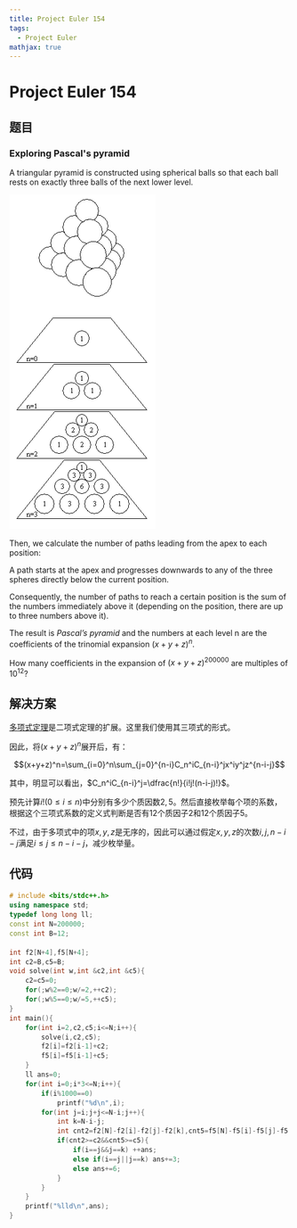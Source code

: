 ```yaml
---
title: Project Euler 154
tags:
  - Project Euler
mathjax: true
---
```

<escape><!-- more --></escape>
    
# Project Euler 154
## 题目
### Exploring Pascal's pyramid


A triangular pyramid is constructed using spherical balls so that each ball rests on exactly three balls of the next lower level.

![](../images/p154_pyramid.png)

Then, we calculate the number of paths leading from the apex to each position:

A path starts at the apex and progresses downwards to any of the three spheres directly below the current position.

Consequently, the number of paths to reach a certain position is the sum of the numbers immediately above it (depending on the position, there are up to three numbers above it).

The result is *Pascal’s pyramid* and the numbers at each level n are the coefficients of the trinomial expansion  $(x + y + z)^n$.

How many coefficients in the expansion of $(x + y + z)^{200000}$ are multiples of $10^{12}$?


## 解决方案

[多项式定理](https://en.wikipedia.org/wiki/Multinomial_theorem)是二项式定理的扩展。这里我们使用其三项式的形式。

因此，将$(x+y+z)^n$展开后，有：

$$(x+y+z)^n=\sum_{i=0}^n\sum_{j=0}^{n-i}C_n^iC_{n-i}^jx^iy^jz^{n-i-j}$$

其中，明显可以看出，$C_n^iC_{n-i}^j=\dfrac{n!}{i!j!(n-i-j)!}$。

预先计算$i!(0\le i\le n)$中分别有多少个质因数$2,5$。然后直接枚举每个项的系数，根据这个三项式系数的定义式判断是否有$12$个质因子$2$和$12$个质因子$5$。

不过，由于多项式中的项$x,y,z$是无序的，因此可以通过假定$x,y,z$的次数$i,j,n-i-j$满足$i\le j\le n-i-j$，减少枚举量。

## 代码


```C++
# include <bits/stdc++.h>
using namespace std;
typedef long long ll;
const int N=200000;
const int B=12;

int f2[N+4],f5[N+4];
int c2=B,c5=B;
void solve(int w,int &c2,int &c5){
    c2=c5=0;
    for(;w%2==0;w/=2,++c2);
    for(;w%5==0;w/=5,++c5);
}
int main(){
    for(int i=2,c2,c5;i<=N;i++){
        solve(i,c2,c5);
        f2[i]=f2[i-1]+c2;
        f5[i]=f5[i-1]+c5;
    }
    ll ans=0;
    for(int i=0;i*3<=N;i++){
        if(i%1000==0)
            printf("%d\n",i);
        for(int j=i;j+j<=N-i;j++){
            int k=N-i-j;
            int cnt2=f2[N]-f2[i]-f2[j]-f2[k],cnt5=f5[N]-f5[i]-f5[j]-f5[k];
            if(cnt2>=c2&&cnt5>=c5){
                if(i==j&&j==k) ++ans;
                else if(i==j||j==k) ans+=3;
                else ans+=6;
            }
        }
    }
    printf("%lld\n",ans);
}

```